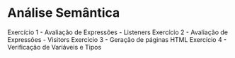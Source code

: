 # Análise Semântica

Exercício 1 - Avaliação de Expressões - Listeners
Exercício 2 - Avaliação de Expressões - Visitors
Exercício 3 - Geração de páginas HTML
Exercício 4 - Verificação de Variáveis e Tipos
